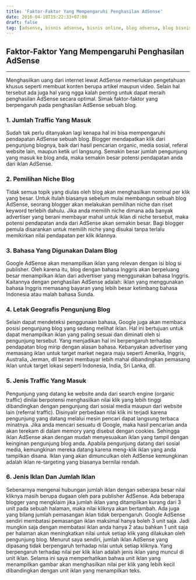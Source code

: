 ```yaml
---
title: 'Faktor-Faktor Yang Mempengaruhi Penghasilan AdSense'
date: 2016-04-10T15:22:33+07:00
draft: false
tag: [adsense, bisnis adsense, bisnis online, blog adsense, blog bisnis, Tips, tips adsense, tips blogging]
---
```

## Faktor-Faktor Yang Mempengaruhi Penghasilan AdSense
----
Menghasilkan uang dari internet lewat AdSense memerlukan pengetahuan khusus seperti membuat konten berupa artikel maupun video. Selain hal tersebut ada juga hal yang ngga kalah penting untuk dapat meraih penghasilan AdSense secara optimal. Simak faktor-faktor yang berpengaruh pada penghasilan AdSense sebuah blog.

### 1\. Jumlah Traffic Yang Masuk

Sudah tak perlu ditanyakan lagi kenapa hal ini bisa mempengaruhi pendapatan AdSense sebuah blog. Blogger mendapatkan klik dari pengunjung blognya, baik dari hasil pencarian organic, media sosial, referal website lain, maupun ketik url langsung. Semakin besar jumlah pengunjung yang masuk ke blog anda, maka semakin besar potensi pendapatan anda dari iklan AdSense.

### 2\. Pemilihan Niche Blog

Tidak semua topik yang diulas oleh blog akan menghasilkan nominal per klik yang besar. Untuk itulah biasanya sebelum mulai membangun sebuah blog AdSense, seorang blogger akan melakukan pemilihan niche dan riset keyword terlebih dahulu. Jika anda memilih niche dimana ada banyak advertiser yang berani membayar mahal untuk iklan di niche tersebut, maka potensi pendapatan anda dari AdSense akan semakin besar. Bagi blogger pemula disarankan untuk memilih niche yang disukai tanpa terlalu memikirkan nilai pendapatan per klik iklannya.

### 3\. Bahasa Yang Digunakan Dalam Blog

Google AdSense akan menampilkan iklan yang relevan dengan isi blog si publisher. Oleh karena itu, blog dengan bahasa Inggris akan berpeluang besar menampilkan iklan dari advertiser yang menggunakan bahasa Inggris. Kaitannya dengan penghasilan AdSense adalah: iklan yang menggunakan bahasa Inggris memasang bayaran yang lebih besar ketimbang bahasa Indonesia atau malah bahasa Sunda.

### 4\. Letak Geografis Pengunjung Blog

Selain dapat mendeteksi penggunaan bahasa, Google juga akan membaca posisi pengunjung blog yang sedang melihat iklan. Hal ini bertujuan untuk dapat menampilkan iklan yang paling sesuai dan diminati oleh si pengunjung tersebut. Yang menjadikan hal ini berpengaruh terhadap pendapatan blog mirip dengan alasan bahasa. Kebanyakan advertiser yang memasang iklan untuk target market negara maju seperti Amerika, Inggris, Australia, Jerman, dll berani membayar lebih mahal dibandingkan pemasang iklan untuk target lokasi seperti Indonesia, India, Sri Lanka, dll.

### 5\. Jenis Traffic Yang Masuk

Pengunjung yang datang ke website anda dari search engine (organic traffic) dinilai berpotensi menghasilkan nilai klik yang lebih tinggi dibandingkan dengan pengunjung dari sosial media maupun dari website lain (referral traffic). Disinyalir perbedaan nilai klik ini terjadi karena pengunjung yang datang melalui mesin pencari dapat langsung terbaca minatnya. Jika anda mencari sesuatu di Google, maka hasil pencarian anda akan terekam di dalam memory yang disebut dengan cookies. Sehingga iklan AdSense akan dengan mudah menyesuaikan iklan yang tampil dengan keinginan pengunjung blog anda. Apabila pengunjung datang dari sosial media, kemungkinan mereka datang karena meng-klik iklan yang anda tampilkan disana. Iklan yang akan dimunculkan oleh AdSense kemungkinan adalah iklan re-targeting yang biasanya bernilai rendah.

### 6\. Jenis Iklan Dan Jumlah Iklan

Sebenarnya mengenai hubungan jumlah iklan dengan seberapa besar nilai kliknya masih berupa dugaan oleh para publisher AdSense. Ada beberapa blogger yang mengklaim jika jumlah iklan yang ditampilkan kurang dari 3 unit pada sebuah halaman, maka nilai kliknya akan bertambah. Ada juga yang bilang jumlah pemasangan iklan tidak berpengaruh. Google AdSense sendiri membatasi pemasangan iklan maksimal hanya boleh 3 unit saja. Jadi mungkin saja dengan membatasi iklan anda hanya 2 atau bahkan 1 unit saja per halaman akan meningkatkan nilai untuk setiap klik yang dilakukan oleh pengunjung blog. Menurut saya sendiri, jumlah iklan AdSense yang dipasang tidak berpengaruh terhadap nilai untuk setiap kliknya. Yang berpengaruh terhadap nilai per klik iklan adalah jenis iklan yang muncul di unit iklan. Selama ini saya memperhatikan bahwa unit iklan yang menampilkan gambar akan menghasilkan nilai per klik yang lebih kecil dibandingkan dengan unit iklan yang menampilkan teks.